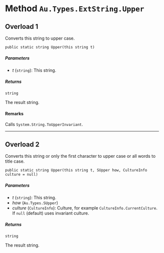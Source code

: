 # Method `Au.Types.ExtString.Upper`

## Overload 1

Converts this string to upper case.

```
public static string Upper(this string t)
```

##### Parameters

- *t*  (`string`):
    This string.

##### Returns

`string`

The result string.

#### Remarks

Calls `System.String.ToUpperInvariant`.

* * *

## Overload 2

Converts this string or only the first character to upper case or all words to title case.

```
public static string Upper(this string t, SUpper how, CultureInfo culture = null)
```

##### Parameters

- *t*  (`string`):
    This string.
- *how*  (`Au.Types.SUpper`)
- *culture*  (`CultureInfo`):
    Culture, for example `CultureInfo.CurrentCulture`. If `null` (default) uses invariant culture.

##### Returns

`string`

The result string.